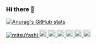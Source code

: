 ### Hi there 👋

[![Anurag's GitHub stats](https://github-readme-stats.vercel.app/api?username=mitsuYashi)](https://github.com/anuraghazra/github-readme-stats)

<p align="left">
  <a href="https://github.com/mitsuYashi/mitsuYashi/">
    <img src="https://komarev.com/ghpvc/?username=mitsuYashi" alt="mitsuYashi" />
  </a>
  <a href="http://twitter.com/mitsuYashi">
    <img height="20" src="https://img.shields.io/twitter/follow/mitsuYashi?label=Twitter&logo=twitter&style=flat" />
  </a>
  <a href="https://github.com/mitsuYashi">
    <img height="20" src="https://img.shields.io/github/followers/mitsuYashi?label=follow&logo=github&style=flat" />
  </a>
  <a href="https://www.reddit.com/user/mitsuYashi">
    <img height="20" src="https://img.shields.io/reddit/user-karma/combined/mitsuYashi?label=Reddit&logo=reddit&style=flat" />
  </a>
  <a href="https://stackoverflow.com/users/5720201/mitsuYashi">
    <img height="20" src="https://img.shields.io/stackexchange/stackoverflow/r/5720201?label=StackOverflow&logo=stack-overflow&style=flat" />
  </a>
  <a href="http://qiita.com/mitsuYashi">
    <img height="20" src="https://qiita-badge.apiapi.app/s/mitsuYashi/posts.svg" />
  </a>
  <//qiita.com/mitsuYashi">
    <img height="20" src="https://qiita-badge.apiapi.app/s/mitsuYashi/contributions.svg" />
  </a>
</p>

<!--
**mitsuYashi/mitsuYashi** is a ✨ _special_ ✨ repository because its `README.md` (this file) appears on your GitHub profile.

Here are some ideas to get you started:

- 🔭 I’m currently working on ...
- 🌱 I’m currently learning ...
- 👯 I’m looking to collaborate on ...
- 🤔 I’m looking for help with ...
- 💬 Ask me about ...
- 📫 How to reach me: ...
- 😄 Pronouns: ...
- ⚡ Fun fact: ...
-->
